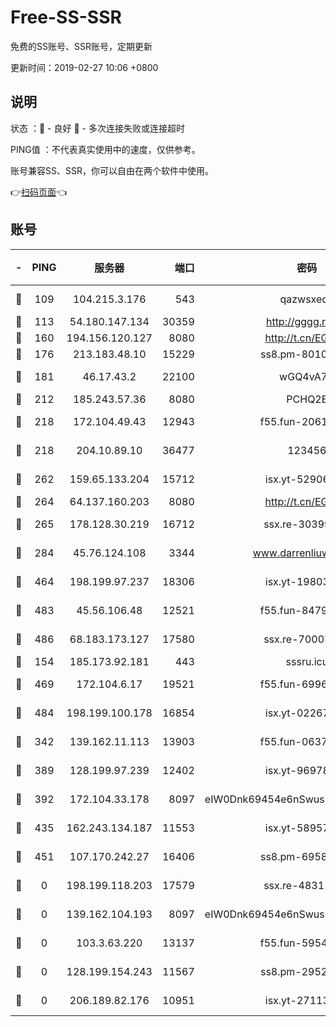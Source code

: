 # Free-SS-SSR

免费的SS账号、SSR账号，定期更新

更新时间：2019-02-27 10:06 +0800

## 说明

状态     ：🙂 - 良好 🙁 - 多次连接失败或连接超时

PING值   ：不代表真实使用中的速度，仅供参考。

账号兼容SS、SSR，你可以自由在两个软件中使用。

👉[扫码页面](https://liesauer.github.io/free-ss-ssr.github.io/)👈

## 账号

|-|PING|服务器|端口|密码|加密方式|区域|
|:----:|:----:|:-----:|-----:|:----:|:----:|:----:|
|🙂|109|104.215.3.176|543|qazwsxedc|aes-256-gcm|JP|
|🙂|113|54.180.147.134|30359|http://gggg.rocks|chacha20|KR|
|🙂|160|194.156.120.127|8080|http://t.cn/EGJIyrl|rc4-md5|RU|
|🙂|176|213.183.48.10|15229|ss8.pm-80109234|rc4-md5|RU|
|🙂|181|46.17.43.2|22100|wGQ4vA7D|aes-256-gcm|RU|
|🙂|212|185.243.57.36|8080|PCHQ2E|rc4-md5|US|
|🙂|218|172.104.49.43|12943|f55.fun-20618102|aes-256-cfb|SG|
|🙂|218|204.10.89.10|36477|123456|aes-256-cfb|US|
|🙂|262|159.65.133.204|15712|isx.yt-52906154|aes-256-cfb|SG|
|🙂|264|64.137.160.203|8080|http://t.cn/EGJIyrl|rc4-md5|CA|
|🙂|265|178.128.30.219|16712|ssx.re-30399462|aes-256-cfb|SG|
|🙂|284|45.76.124.108|3344|www.darrenliuwei.com|aes-256-cfb|AU|
|🙂|464|198.199.97.237|18306|isx.yt-19803793|aes-256-cfb|US|
|🙂|483|45.56.106.48|12521|f55.fun-84790716|aes-256-cfb|US|
|🙂|486|68.183.173.127|17580|ssx.re-70007414|aes-256-cfb|US|
|🙂|154|185.173.92.181|443|sssru.icu|rc4-md5|RU|
|🙂|469|172.104.6.17|19521|f55.fun-69966470|aes-256-cfb|US|
|🙂|484|198.199.100.178|16854|isx.yt-02267760|aes-256-cfb|US|
|🙁|342|139.162.11.113|13903|f55.fun-06375860|aes-256-cfb|SG|
|🙁|389|128.199.97.239|12402|isx.yt-96978808|aes-256-cfb|SG|
|🙁|392|172.104.33.178|8097|eIW0Dnk69454e6nSwuspv9DmS201tQ0D|aes-256-cfb|SG|
|🙁|435|162.243.134.187|11553|isx.yt-58957089|aes-256-cfb|US|
|🙁|451|107.170.242.27|16406|ss8.pm-69587797|aes-256-cfb|US|
|🙁|0|198.199.118.203|17579|ssx.re-48311289|aes-256-cfb|US|
|🙁|0|139.162.104.193|8097|eIW0Dnk69454e6nSwuspv9DmS201tQ0D|aes-256-cfb|JP|
|🙁|0|103.3.63.220|13137|f55.fun-59543154|aes-256-cfb|SG|
|🙁|0|128.199.154.243|11567|ss8.pm-29529398|aes-256-cfb|SG|
|🙁|0|206.189.82.176|10951|isx.yt-27113365|aes-256-cfb|SG|
